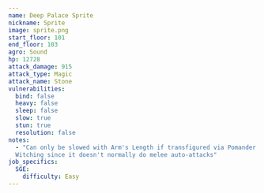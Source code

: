 ```yaml
---
name: Deep Palace Sprite
nickname: Sprite
image: sprite.png
start_floor: 101
end_floor: 103
agro: Sound
hp: 12728
attack_damage: 915
attack_type: Magic
attack_name: Stone
vulnerabilities:
  bind: false
  heavy: false
  sleep: false
  slow: true
  stun: true
  resolution: false
notes:
  - "Can only be slowed with Arm's Length if transfigured via Pomander of
  Witching since it doesn't normally do melee auto-attacks"
job_specifics:
  SGE:
    difficulty: Easy
---
```

